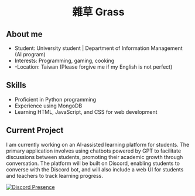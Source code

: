 <h1 align="center">雜草 Grass</h1>

## About me
- Student: University student | Department of Information Management (AI program)
- Interests: Programming, gaming, cooking
- -Location: Taiwan (Please forgive me if my English is not perfect)

## Skills
- Proficient in Python programming
- Experience using MongoDB
- Learning HTML, JavaScript, and CSS for web development

## Current Project
I am currently working on an AI-assisted learning platform for students. The primary application involves using chatbots powered by GPT to facilitate discussions between students, promoting their academic growth through conversation. The platform will be built on Discord, enabling students to converse with the Discord bot, and will also include a web UI for students and teachers to track learning progress.

[![Discord Presence](https://lanyard.cnrad.dev/api/463669806512603166)](https://discord.com/users/463669806512603166)
